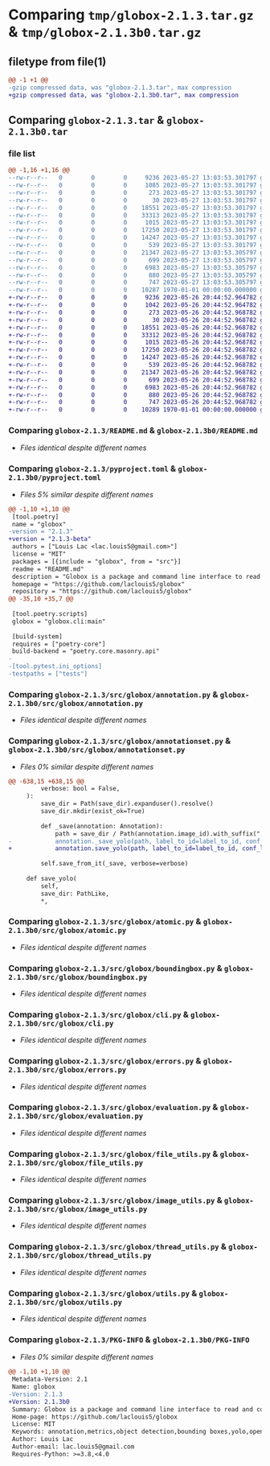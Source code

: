 # Comparing `tmp/globox-2.1.3.tar.gz` & `tmp/globox-2.1.3b0.tar.gz`

## filetype from file(1)

```diff
@@ -1 +1 @@
-gzip compressed data, was "globox-2.1.3.tar", max compression
+gzip compressed data, was "globox-2.1.3b0.tar", max compression
```

## Comparing `globox-2.1.3.tar` & `globox-2.1.3b0.tar`

### file list

```diff
@@ -1,16 +1,16 @@
--rw-r--r--   0        0        0     9236 2023-05-27 13:03:53.301797 globox-2.1.3/README.md
--rw-r--r--   0        0        0     1085 2023-05-27 13:03:53.301797 globox-2.1.3/pyproject.toml
--rw-r--r--   0        0        0      273 2023-05-27 13:03:53.301797 globox-2.1.3/src/globox/__init__.py
--rw-r--r--   0        0        0       30 2023-05-27 13:03:53.301797 globox-2.1.3/src/globox/__main__.py
--rw-r--r--   0        0        0    18551 2023-05-27 13:03:53.301797 globox-2.1.3/src/globox/annotation.py
--rw-r--r--   0        0        0    33313 2023-05-27 13:03:53.301797 globox-2.1.3/src/globox/annotationset.py
--rw-r--r--   0        0        0     1015 2023-05-27 13:03:53.301797 globox-2.1.3/src/globox/atomic.py
--rw-r--r--   0        0        0    17250 2023-05-27 13:03:53.301797 globox-2.1.3/src/globox/boundingbox.py
--rw-r--r--   0        0        0    14247 2023-05-27 13:03:53.301797 globox-2.1.3/src/globox/cli.py
--rw-r--r--   0        0        0      539 2023-05-27 13:03:53.301797 globox-2.1.3/src/globox/errors.py
--rw-r--r--   0        0        0    21347 2023-05-27 13:03:53.305797 globox-2.1.3/src/globox/evaluation.py
--rw-r--r--   0        0        0      699 2023-05-27 13:03:53.305797 globox-2.1.3/src/globox/file_utils.py
--rw-r--r--   0        0        0     6983 2023-05-27 13:03:53.305797 globox-2.1.3/src/globox/image_utils.py
--rw-r--r--   0        0        0      880 2023-05-27 13:03:53.305797 globox-2.1.3/src/globox/thread_utils.py
--rw-r--r--   0        0        0      747 2023-05-27 13:03:53.305797 globox-2.1.3/src/globox/utils.py
--rw-r--r--   0        0        0    10287 1970-01-01 00:00:00.000000 globox-2.1.3/PKG-INFO
+-rw-r--r--   0        0        0     9236 2023-05-26 20:44:52.964782 globox-2.1.3b0/README.md
+-rw-r--r--   0        0        0     1042 2023-05-26 20:44:52.964782 globox-2.1.3b0/pyproject.toml
+-rw-r--r--   0        0        0      273 2023-05-26 20:44:52.968782 globox-2.1.3b0/src/globox/__init__.py
+-rw-r--r--   0        0        0       30 2023-05-26 20:44:52.968782 globox-2.1.3b0/src/globox/__main__.py
+-rw-r--r--   0        0        0    18551 2023-05-26 20:44:52.968782 globox-2.1.3b0/src/globox/annotation.py
+-rw-r--r--   0        0        0    33312 2023-05-26 20:44:52.968782 globox-2.1.3b0/src/globox/annotationset.py
+-rw-r--r--   0        0        0     1015 2023-05-26 20:44:52.968782 globox-2.1.3b0/src/globox/atomic.py
+-rw-r--r--   0        0        0    17250 2023-05-26 20:44:52.968782 globox-2.1.3b0/src/globox/boundingbox.py
+-rw-r--r--   0        0        0    14247 2023-05-26 20:44:52.968782 globox-2.1.3b0/src/globox/cli.py
+-rw-r--r--   0        0        0      539 2023-05-26 20:44:52.968782 globox-2.1.3b0/src/globox/errors.py
+-rw-r--r--   0        0        0    21347 2023-05-26 20:44:52.968782 globox-2.1.3b0/src/globox/evaluation.py
+-rw-r--r--   0        0        0      699 2023-05-26 20:44:52.968782 globox-2.1.3b0/src/globox/file_utils.py
+-rw-r--r--   0        0        0     6983 2023-05-26 20:44:52.968782 globox-2.1.3b0/src/globox/image_utils.py
+-rw-r--r--   0        0        0      880 2023-05-26 20:44:52.968782 globox-2.1.3b0/src/globox/thread_utils.py
+-rw-r--r--   0        0        0      747 2023-05-26 20:44:52.968782 globox-2.1.3b0/src/globox/utils.py
+-rw-r--r--   0        0        0    10289 1970-01-01 00:00:00.000000 globox-2.1.3b0/PKG-INFO
```

### Comparing `globox-2.1.3/README.md` & `globox-2.1.3b0/README.md`

 * *Files identical despite different names*

### Comparing `globox-2.1.3/pyproject.toml` & `globox-2.1.3b0/pyproject.toml`

 * *Files 5% similar despite different names*

```diff
@@ -1,10 +1,10 @@
 [tool.poetry]
 name = "globox"
-version = "2.1.3"
+version = "2.1.3-beta"
 authors = ["Louis Lac <lac.louis5@gmail.com>"]
 license = "MIT"
 packages = [{include = "globox", from = "src"}]
 readme = "README.md"
 description = "Globox is a package and command line interface to read and convert object detection databases (COCO, YOLO, PascalVOC, LabelMe, CVAT, OpenImage, ...) and evaluate them with COCO and PascalVOC."
 homepage = "https://github.com/laclouis5/globox"
 repository = "https://github.com/laclouis5/globox"
@@ -35,10 +35,7 @@
 
 [tool.poetry.scripts]
 globox = "globox.cli:main"
 
 [build-system]
 requires = ["poetry-core"]
 build-backend = "poetry.core.masonry.api"
-
-[tool.pytest.ini_options]
-testpaths = ["tests"]
```

### Comparing `globox-2.1.3/src/globox/annotation.py` & `globox-2.1.3b0/src/globox/annotation.py`

 * *Files identical despite different names*

### Comparing `globox-2.1.3/src/globox/annotationset.py` & `globox-2.1.3b0/src/globox/annotationset.py`

 * *Files 0% similar despite different names*

```diff
@@ -638,15 +638,15 @@
         verbose: bool = False,
     ):
         save_dir = Path(save_dir).expanduser().resolve()
         save_dir.mkdir(exist_ok=True)
 
         def _save(annotation: Annotation):
             path = save_dir / Path(annotation.image_id).with_suffix(".txt")
-            annotation._save_yolo(path, label_to_id=label_to_id, conf_last=conf_last)
+            annotation.save_yolo(path, label_to_id=label_to_id, conf_last=conf_last)
 
         self.save_from_it(_save, verbose=verbose)
 
     def save_yolo(
         self,
         save_dir: PathLike,
         *,
```

### Comparing `globox-2.1.3/src/globox/atomic.py` & `globox-2.1.3b0/src/globox/atomic.py`

 * *Files identical despite different names*

### Comparing `globox-2.1.3/src/globox/boundingbox.py` & `globox-2.1.3b0/src/globox/boundingbox.py`

 * *Files identical despite different names*

### Comparing `globox-2.1.3/src/globox/cli.py` & `globox-2.1.3b0/src/globox/cli.py`

 * *Files identical despite different names*

### Comparing `globox-2.1.3/src/globox/errors.py` & `globox-2.1.3b0/src/globox/errors.py`

 * *Files identical despite different names*

### Comparing `globox-2.1.3/src/globox/evaluation.py` & `globox-2.1.3b0/src/globox/evaluation.py`

 * *Files identical despite different names*

### Comparing `globox-2.1.3/src/globox/file_utils.py` & `globox-2.1.3b0/src/globox/file_utils.py`

 * *Files identical despite different names*

### Comparing `globox-2.1.3/src/globox/image_utils.py` & `globox-2.1.3b0/src/globox/image_utils.py`

 * *Files identical despite different names*

### Comparing `globox-2.1.3/src/globox/thread_utils.py` & `globox-2.1.3b0/src/globox/thread_utils.py`

 * *Files identical despite different names*

### Comparing `globox-2.1.3/src/globox/utils.py` & `globox-2.1.3b0/src/globox/utils.py`

 * *Files identical despite different names*

### Comparing `globox-2.1.3/PKG-INFO` & `globox-2.1.3b0/PKG-INFO`

 * *Files 0% similar despite different names*

```diff
@@ -1,10 +1,10 @@
 Metadata-Version: 2.1
 Name: globox
-Version: 2.1.3
+Version: 2.1.3b0
 Summary: Globox is a package and command line interface to read and convert object detection databases (COCO, YOLO, PascalVOC, LabelMe, CVAT, OpenImage, ...) and evaluate them with COCO and PascalVOC.
 Home-page: https://github.com/laclouis5/globox
 License: MIT
 Keywords: annotation,metrics,object detection,bounding boxes,yolo,openimages,cvat,coco,pascal voc,average precision,mean average precision
 Author: Louis Lac
 Author-email: lac.louis5@gmail.com
 Requires-Python: >=3.8,<4.0
```

